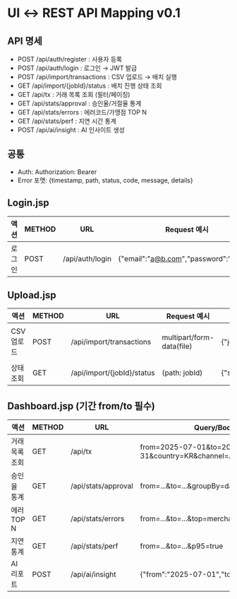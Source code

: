 # UI ↔ REST API Mapping v0.1

## API 명세
- POST /api/auth/register : 사용자 등록
- POST /api/auth/login : 로그인 → JWT 발급
- POST /api/import/transactions : CSV 업로드 → 배치 실행
- GET /api/import/{jobId}/status : 배치 진행 상태 조회
- GET /api/tx : 거래 목록 조회 (필터/페이징)
- GET /api/stats/approval : 승인율/거절율 통계
- GET /api/stats/errors : 에러코드/가맹점 TOP N
- GET /api/stats/perf : 지연 시간 통계
- POST /api/ai/insight : AI 인사이트 생성


## 공통
- Auth: Authorization: Bearer <JWT>
- Error 포맷: {timestamp, path, status, code, message, details}

## Login.jsp
| 액션 | METHOD | URL              | Request 예시                              | 성공(200)              | 실패 |
|-----|--------|------------------|-------------------------------------------|------------------------|------|
| 로그인 | POST   | /api/auth/login  | {"email":"a@b.com","password":"****"}     | {"accessToken":"..."}  | 401 INVALID_CREDENTIALS |

## Upload.jsp
| 액션      | METHOD | URL                          | Request 예시                | 성공(202)                               | 실패 |
|----------|--------|------------------------------|-----------------------------|-----------------------------------------|------|
| CSV 업로드 | POST   | /api/import/transactions     | multipart/form-data(file)   | {"jobId":123,"status":"STARTED"}        | 400 INVALID_CSV, 413 FILE_TOO_LARGE |
| 상태조회   | GET    | /api/import/{jobId}/status   | (path: jobId)               | {"status":"COMPLETED","total":100000,...}| 404 JOB_NOT_FOUND |

## Dashboard.jsp (기간 from/to 필수)
| 액션          | METHOD | URL                  | Query/Body 예시                                                                 | 성공(200)                             | 실패 |
|--------------|--------|----------------------|----------------------------------------------------------------------------------|---------------------------------------|------|
| 거래목록 조회   | GET    | /api/tx              | from=2025-07-01&to=2025-07-31&country=KR&channel=APP&page=0&size=50              | Page<{id,ts,amount,...}>              | 400 MISSING_FROM/TO |
| 승인율 통계    | GET    | /api/stats/approval  | from=...&to=...&groupBy=day                                                      | {"total":...,"byGroup":[...]}         | 400 INVALID_GROUPBY |
| 에러 TOP N    | GET    | /api/stats/errors    | from=...&to=...&top=merchant&limit=10                                            | {"items":[{"key":"M88990","declined":123}]} | - |
| 지연 통계     | GET    | /api/stats/perf      | from=...&to=...&p95=true                                                         | {"avgLatencyMs":210,"p95LatencyMs":980}| - |
| AI 리포트     | POST   | /api/ai/insight      | {"from":"2025-07-01","to":"2025-07-31"}                                          | {"summary":"...","advice":[...],"risk":[...]} | 429 AI_RATE_LIMIT |
